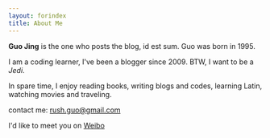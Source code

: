 ```yaml
---
layout: forindex
title: About Me
---
```


**Guo Jing** is the one who posts the blog, id est sum. Guo was born in 1995.

I am a coding learner, I've been a blogger since 2009. BTW, I want to be a *Jedi*.

In spare time, I enjoy reading books, writing blogs and codes, learning Latin, watching movies and traveling.

contact me: <rush.guo@gmail.com>

I'd like to meet you on <a href="http://weibo.com/gj1030">Weibo</a>